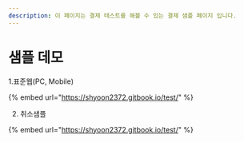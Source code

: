 ```yaml
---
description: 이 페이지는 결제 테스트를 해볼 수 있는 결제 샘플 페이지 입니다.
---
```


# 샘플 데모

1.표준웹\(PC, Mobile\)

{% embed url="https://shyoon2372.gitbook.io/test/" %}

2. 취소샘플

{% embed url="https://shyoon2372.gitbook.io/test/" %}






